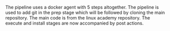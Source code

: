 The pipeline uses a docker agent with 5 steps altogether. The pipeline is used to add git in the prep stage which will be followed by cloning the main repository.
The main code is from the linux academy repository. The execute and install stages are now accompanied by post actions.
